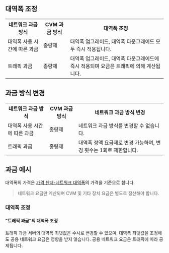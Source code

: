 ## 대역폭 조정

<table>
<tr><th>네트워크 과금 방식</th><th>CVM 과금 방식</th><th>대역폭 조정</th></tr>
<tr><td>대역폭 사용 시간에 따른 과금</td><td>종량제</td><td>대역폭 업그레이드, 대역폭 다운그레이드 모두 즉시 적용됩니다.</td></tr>
<tr><td rowspan=2>트래픽 과금</td><td>종량제</td><td rowspan=2>대역폭 업그레이드, 대역폭 다운그레이드에 즉시 적용되며 요금은 트래픽에 의해 계산됩니다. </td></tr>
</table>

## 과금 방식 변경

<table>
<tr><th>네트워크 과금 방식</th><th>CVM 과금 방식</th><th>네트워크 과금 방식 변경</th></tr>
<tr><td>대역폭 사용 시간에 따른 과금</td><td>종량제</td><td>네트워크 과금 방식를 변경할 수 없습니다.</td></tr>
<tr><td rowspan=2>트래픽 과금</td><td>종량제</td><td>대역폭 정액 요금제로 변경 가능하며, 변경 횟수는 1회로 제한합니다.</td></tr>
</table>


## 과금 예시

대역폭의 가격은 [가격 센터-네트워크 대역폭](https://buy.cloud.tencent.com/price/idc)의 가격을 기준으로 합니다.
> 네트워크 요금만 계산되며 CVM 및 기타 장치 요금은 별도로 정산해야 합니다.

### 대역폭 조정

#### "트래픽 과금"의 대역폭 조정

트래픽 과금 서버의 대역폭 최댓값은 수시로 변경할 수 있으며, 대역폭 최댓값을 조정해도 공용 네트워크 요금은 영향을 받지 않습니다. 공용 네트워크 요금은 트래픽에 따라 공제됩니다.






